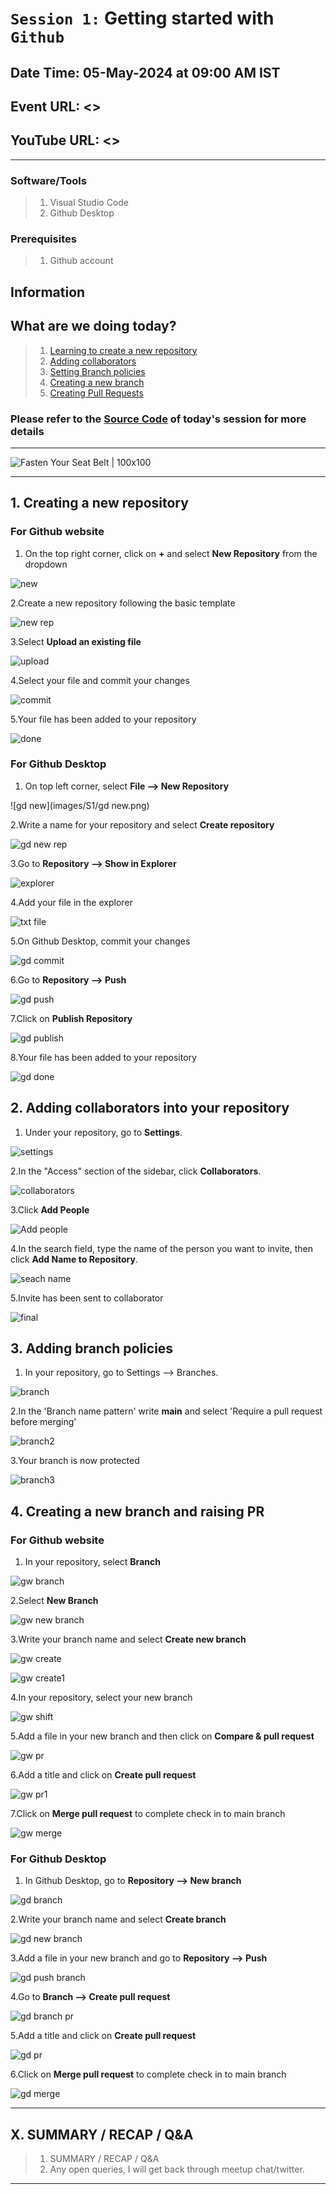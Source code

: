 # `Session 1:` Getting started with `Github`

## Date Time: 05-May-2024 at 09:00 AM IST

## Event URL: <>

## YouTube URL: <>

<!-- ![Viswanatha Swamy P K |150x150](../images/S1/ViswanathaSwamyPK.PNG) -->

---

### Software/Tools

> 1. Visual Studio Code
> 1. Github Desktop

### Prerequisites

> 1. Github account

## Information

<!-- ![Information | 100x100](images/Information.PNG) -->

## What are we doing today?

> 1. [Learning to create a new repository](#1-creating-a-new-repository)
> 1. [Adding collaborators](#2-adding-collaborators-into-your-repository)
> 1. [Setting Branch policies](#3-adding-branch-policies)
> 1. [Creating a new branch](#4-creating-a-new-branch-and-raising-pr)
> 1. [Creating Pull Requests](#4-creating-a-new-branch-and-raising-pr)

### Please refer to the [**Source Code**](https://github.com/ViswanathaSwamy-PK-TechSkillz-Academy/learn-go-lang/tree/main/src/S1) of today's session for more details

---

![Fasten Your Seat Belt | 100x100](images/SeatBelt.PNG)

---

## 1. Creating a new repository

### For Github website

1. On the top right corner, click on **+** and select **New Repository** from the dropdown

![new](images/S1/new.png)

2.Create a new repository following the basic template

![new rep](images/S1/new%20rep.png)

3.Select **Upload an existing file**

![upload](images/S1/upload.png)

4.Select your file and commit your changes

![commit](images/S1/commit.png)

5.Your file has been added to your repository

![done](images/S1/done.png)

### For Github Desktop

1. On top left corner, select **File --> New Repository**

![gd new](images/S1/gd new.png)

2.Write a name for your repository and select **Create repository**

![gd new rep](images/S1/gd%20new%20rep.png)

3.Go to **Repository --> Show in Explorer**

![explorer](images/S1/explorer.png)

4.Add your file in the explorer

![txt file](images/S1/txt%20file.png)

5.On Github Desktop, commit your changes

![gd commit](images/S1/gd%20commit.png)

6.Go to **Repository --> Push**

![gd push](images/S1/gd%20push.png)

7.Click on **Publish Repository**

![gd publish](images/S1/gd%20publish.png)

8.Your file has been added to your repository

![gd done](images/S1/gd%20done.png)

## 2. Adding collaborators into your repository

1. Under your repository, go to **Settings**.

![settings](images/S1/setiings.png)

2.In the "Access" section of the sidebar, click **Collaborators**.

![collaborators](images/S1/collaborators.png)

3.Click **Add People**

![Add people](images/S1/Add%20people.png)

4.In the search field, type the name of the person you want to invite, then click **Add Name to Repository**.

![seach name](images/S1/seach%20name.png)

5.Invite has been sent to collaborator

![final](images/S1/final.png)

## 3. Adding branch policies

1. In your repository, go to Settings --> Branches.

![branch](images/S1/branch.png)

2.In the 'Branch name pattern' write **main** and select 'Require a pull request before merging'

![branch2](images/S1/branch2.png)

3.Your branch is now protected

![branch3](images/S1/branch3.png)

## 4. Creating a new branch and raising PR

### For Github website

1. In your repository, select **Branch**

![gw branch](images/S1/gw%20branch.png)

2.Select **New Branch**

![gw new branch](images/S1/gw%20new%20branch.png)

3.Write your branch name and select **Create new branch**

![gw create](images/S1/gw%20create.png)

![gw create1](images/S1/gw%20create1.png)

4.In your repository, select your new branch

![gw shift](images/S1/gw%20shift.png)

5.Add a file in your new branch and then click on **Compare & pull request**

![gw pr](images/S1/gw%20pr.png)

6.Add a title and click on **Create pull request**

![gw pr1](images/S1/gw%20pr1.png)

7.Click on **Merge pull request** to complete check in to main branch

![gw merge](images/S1/gw%20merge.png)

### For Github Desktop

1. In Github Desktop, go to **Repository --> New branch**

![gd branch](images/S1/gd%20branch.png)

2.Write your branch name and select **Create branch**

![gd new branch](images/S1/gd%20new%20branch.png)

3.Add a file in your new branch and go to **Repository --> Push**

![gd push branch](images/S1/gd%20push%20branch.png)

4.Go to **Branch --> Create pull request**

![gd branch pr](images/S1/gd%20branch%20pr.png)

5.Add a title and click on **Create pull request**

![gd pr](images/S1/gd%20pr.png)

6.Click on **Merge pull request** to complete check in to main branch

![gd merge](images/S1/gd%20merge.png)

---

## X. SUMMARY / RECAP / Q&A

> 1. SUMMARY / RECAP / Q&A
> 2. Any open queries, I will get back through meetup chat/twitter.

---
